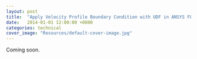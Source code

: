 ```yaml
---
layout: post
title:  "Apply Velocity Profile Boundary Condition with UDF in ANSYS FLUENT"
date:   2014-01-01 12:00:00 +0800
categories: technical
cover_image: "Resources/default-cover-image.jpg"
---
```


Coming soon.

